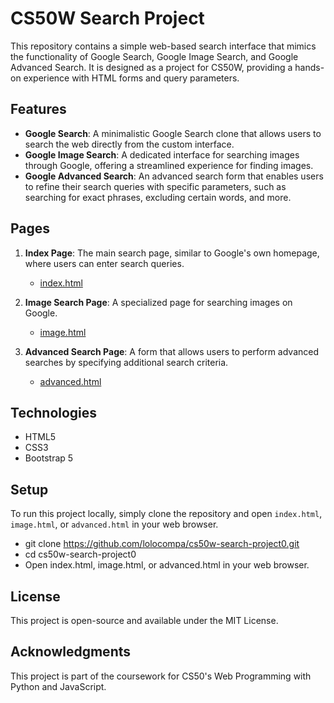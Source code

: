 # CS50W Search Project

This repository contains a simple web-based search interface that mimics the functionality of Google Search, Google Image Search, and Google Advanced Search. It is designed as a project for CS50W, providing a hands-on experience with HTML forms and query parameters.

## Features

- **Google Search**: A minimalistic Google Search clone that allows users to search the web directly from the custom interface.
- **Google Image Search**: A dedicated interface for searching images through Google, offering a streamlined experience for finding images.
- **Google Advanced Search**: An advanced search form that enables users to refine their search queries with specific parameters, such as searching for exact phrases, excluding certain words, and more.

## Pages

1. **Index Page**: The main search page, similar to Google's own homepage, where users can enter search queries.
   - [index.html](https://github.com/lolocompa/cs50w-search-project0/tree/main/index.html)

2. **Image Search Page**: A specialized page for searching images on Google.
   - [image.html](https://github.com/lolocompa/cs50w-search-project0/tree/main/image.html)

3. **Advanced Search Page**: A form that allows users to perform advanced searches by specifying additional search criteria.
   - [advanced.html](https://github.com/lolocompa/cs50w-search-project0/tree/main/advanced.html)

## Technologies

- HTML5
- CSS3
- Bootstrap 5

## Setup

To run this project locally, simply clone the repository and open `index.html`, `image.html`, or `advanced.html` in your web browser.

- git clone https://github.com/lolocompa/cs50w-search-project0.git
- cd cs50w-search-project0
- Open index.html, image.html, or advanced.html in your web browser.
## License
This project is open-source and available under the MIT License.

## Acknowledgments
This project is part of the coursework for CS50's Web Programming with Python and JavaScript.
